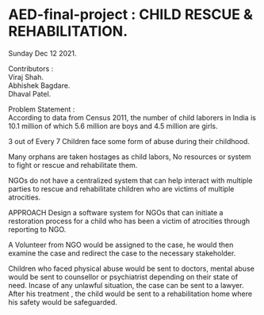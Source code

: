 # AED-final-project : CHILD RESCUE & REHABILITATION.  

Sunday Dec 12 2021.  

Contributors :   
Viraj Shah.  
Abhishek Bagdare.  
Dhaval Patel.  
   

Problem Statement :  
According to data from Census 2011, the number of child laborers in India is 10.1 million of which 5.6 million are boys and 4.5 million are girls.  
    
3 out of Every 7 Children face some form of abuse during their childhood.  
   
Many orphans are taken hostages as child labors, No resources or system to fight or rescue and rehabilitate them.   
   
NGOs do not have a centralized system that can help interact with multiple parties to rescue and rehabilitate children who are victims of multiple atrocities.
   
APPROACH
Design a software system for NGOs that can initiate a restoration process for a child who has been a victim of atrocities through reporting to NGO. 
   
A Volunteer from NGO would be assigned to the case, he would then examine the case and redirect the case to the necessary stakeholder.   
   
Children who faced physical abuse would be sent to doctors, mental abuse would be sent to counsellor or psychiatrist depending on their state of need. Incase of any unlawful situation, the case can be sent to a lawyer.  
After his treatment , the child would be sent to a rehabilitation home where his safety would be safeguarded.   
